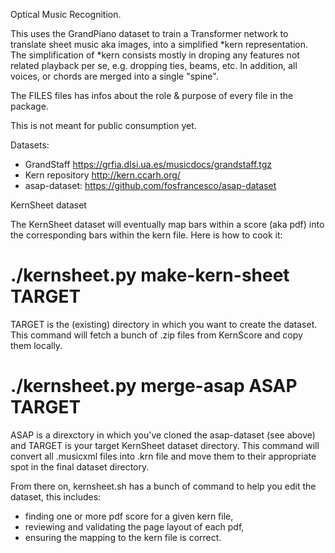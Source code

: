 Optical Music Recognition.

This uses the GrandPiano dataset to train a Transformer network to translate sheet music
aka images, into a simplified *kern representation. The simplification of *kern consists
mostly in droping any features not related playback per se, e.g. dropping ties, beams, etc.
In addition, all voices, or chords are merged into a single "spine".

The FILES files has infos about the role & purpose of every file in the package.

This is not meant for public consumption yet.

Datasets:
- GrandStaff https://grfia.dlsi.ua.es/musicdocs/grandstaff.tgz
- Kern repository http://kern.ccarh.org/
- asap-dataset: https://github.com/fosfrancesco/asap-dataset

KernSheet dataset

The KernSheet dataset will eventually map bars within a score (aka pdf) 
into the corresponding bars within the kern file. Here is how to cook it:

# ./kernsheet.py make-kern-sheet TARGET
TARGET is the (existing) directory in which you want to create the 
dataset. This command will fetch a bunch of .zip files from KernScore
and copy them locally.

# ./kernsheet.py merge-asap ASAP TARGET
ASAP is a direxctory in which you've cloned the asap-dataset (see above)
and TARGET is your target KernSheet dataset directory. This command will
convert all .musicxml files into .krn file and move them to their appropriate
spot in the final dataset directory.

From there on, kernsheet.sh has a bunch of command to help you edit the 
dataset, this includes:
- finding one or more pdf score for a given kern file,
- reviewing and validating the page layout of each pdf,
- ensuring the mapping to the kern file is correct.



